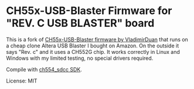 # CH55x-USB-Blaster Firmware for "REV. C USB BLASTER" board

This is a fork of [CH55x-USB-Blaster firmware by VladimirDuan](https://github.com/VladimirDuan/CH55x-USB-Blaster) that runs on a cheap clone Altera USB Blaster I bought on Amazon. On the outside it says "Rev. c" and it uses a CH552G chip. It works correctly in Linux and Windows with my limited testing, no special drivers required.

Compile with [ch554_sdcc SDK](https://github.com/Blinkinlabs/ch554_sdcc).

License: MIT
